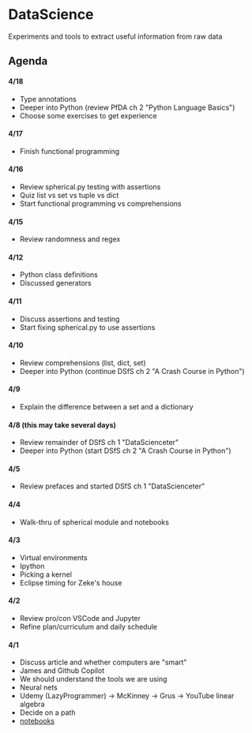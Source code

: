 # DataScience
Experiments and tools to extract useful information from raw data
## Agenda

#### 4/18
- Type annotations
- Deeper into Python (review PfDA ch 2 "Python Language Basics")
- Choose some exercises to get experience

#### 4/17
- Finish functional programming

#### 4/16
- Review spherical.py testing with assertions
- Quiz list vs set vs tuple vs dict
- Start functional programming vs comprehensions

#### 4/15
- Review randomness and regex

#### 4/12
- Python class definitions
- Discussed generators

#### 4/11
- Discuss assertions and testing
- Start fixing spherical.py to use assertions

#### 4/10
- Review comprehensions (list, dict, set)
- Deeper into Python (continue DSfS ch 2 "A Crash Course in Python")

#### 4/9
- Explain the difference between a set and a dictionary

#### 4/8 (this may take several days)
- Review remainder of DSfS ch 1 "DataScienceter"
- Deeper into Python (start DSfS ch 2 "A Crash Course in Python")

#### 4/5
- Review prefaces and started DSfS ch 1 "DataScienceter"

#### 4/4
- Walk-thru of spherical module and notebooks

#### 4/3
- Virtual environments
- Ipython
- Picking a kernel
- Eclipse timing for Zeke's house

#### 4/2
- Review pro/con VSCode and Jupyter
- Refine plan/curriculum and daily schedule

#### 4/1
- Discuss article and whether computers are "smart"
- James and Github Copilot
- We should understand the tools we are using
- Neural nets
- Udemy (LazyProgrammer) -> McKinney -> Grus -> YouTube linear algebra
- Decide on a path
- [notebooks](https://youtu.be/3Fa6uzHxTkQ?si=iFryk9yN4RTmybsJ)